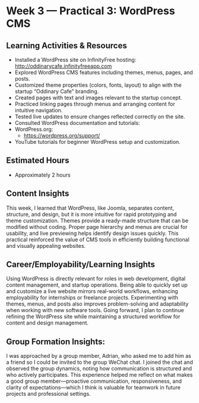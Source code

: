 # Week 3 — Practical 3: WordPress CMS

## Learning Activities & Resources

* Installed a WordPress site on InfinityFree hosting: http://oddinarycafe.infinityfreeapp.com
* Explored WordPress CMS features including themes, menus, pages, and posts.
* Customized theme properties (colors, fonts, layout) to align with the startup “Oddinary Cafe” branding.
* Created pages with text and images relevant to the startup concept.
* Practiced linking pages through menus and arranging content for intuitive navigation.
* Tested live updates to ensure changes reflected correctly on the site.
* Consulted WordPress documentation and tutorials:
* WordPress.org: 
   * https://wordpress.org/support/
* YouTube tutorials for beginner WordPress setup and customization.

## Estimated Hours

* Approximately 2 hours

## Content Insights

This week, I learned that WordPress, like Joomla, separates content, structure, and design, but it is more intuitive for rapid prototyping and theme customization. Themes provide a ready-made structure that can be modified without coding. Proper page hierarchy and menus are crucial for usability, and live previewing helps identify design issues quickly. This practical reinforced the value of CMS tools in efficiently building functional and visually appealing websites.

## Career/Employability/Learning Insights

Using WordPress is directly relevant for roles in web development, digital content management, and startup operations. Being able to quickly set up and customize a live website mirrors real-world workflows, enhancing employability for internships or freelance projects. Experimenting with themes, menus, and posts also improves problem-solving and adaptability when working with new software tools. Going forward, I plan to continue refining the WordPress site while maintaining a structured workflow for content and design management.

## Group Formation Insights:

I was approached by a group member, Adrian, who asked me to add him as a friend so I could be invited to the group WeChat chat.
I joined the chat and observed the group dynamics, noting how communication is structured and who actively participates.
This experience helped me reflect on what makes a good group member—proactive communication, responsiveness, and clarity of expectations—which I think is valuable for teamwork in future projects and professional settings.

